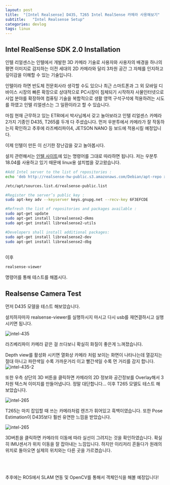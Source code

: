 ```yaml
---
layout: post
title:  "[Intel Realsense] D435, T265 Intel RealSense 카메라 사용해보기"
subtitle:   "Intel Realsense Setup"
categories: devlog
tags: linux
---
```


## Intel RealSense SDK 2.0 Installation


인텔 리얼센스는 인텔에서 개발한 3D 카메라 기술로 사용자와 사용자의 배경을 하나의 평면 이미지로 감지하는 이전 세대의 2D 카메라와 달리 3차원 공간 그 자체를 인지하고 깊이감을 이해할 수 있는 기술입니다.


인텔이라 하면 반도체 전문회사라 생각할 수도 있으나 최근 스마트폰과 그 외 모바일 디바이스 시장의 빠른 확장으로 상대적으로 PC시장이 침체되기 시작하자 사물인터넷으로 사업 분야를 확장하여 컴퓨팅 기술을 복합적으로 생활 영역 구석구석에 적용하려는 시도를 하였고 인텔 리얼센스는 그 일환이라고 할 수 있습니다.

마침 현재 근무하고 있는 ETRI에서 박사님께서 갖고 놀아보라고  인텔 리얼센스 카메라 2가지 기종인 D435, T265를  두개 다 주셨습니다. 
먼저 우분투에서 카메라가 잘 작동하는지 확인하고 추후에 라즈베리파이4, JETSON NANO 등 보드에 적용시킬 예정입니다.

이제 인텔이 만든 이 신기한 장난감을 갖고 놀아봅시다. 

설치 관련해서는 [인텔 사이트]에 있는 명령어를 그대로 따라하면 됩니다. 저는 우분투 18.04를 사용하고 있기 때문에 linux용 설치법을 갖고왔습니다.

```sh
#Add Intel server to the list of repositories :
echo 'deb http://realsense-hw-public.s3.amazonaws.com/Debian/apt-repo xenial main' | sudo tee /etc/apt/sources.list.d/realsense-public.list

/etc/apt/sources.list.d/realsense-public.list

#Register the server’s public key :
sudo apt-key adv --keyserver keys.gnupg.net --recv-key 6F3EFCDE

#Refresh the list of repositories and packages available :
sudo apt-get update
sudo apt-get install librealsense2-dkms
sudo apt-get install librealsense2-utils

#Developers shall install additional packages:
sudo apt-get install librealsense2-dev
sudo apt-get install librealsense2-dbg
```
<br/>
이후 

```sh
realsense-viewer
```

명령어를 통해 테스트를 해봅시다. 
<br/>


## Realsense Camera Test

먼저 D435 모델을 테스트 해보았습니다.

설치하자마자 realsense-viewer를 실행하시지 마시고 다시 usb를 재연결하시고 실행시키면 됩니다.
<br/>

![intel-435](https://i.ibb.co/GQwQYVd/435-1.png)

라즈베리파이 카메라 같은 걸 쓰다보니 확실히 화질이 좋은게 느껴졌습니다. 

Depth view를 활성화 시키면 열화상 카메라 처럼 보이는 화면이 나타나는데 열감지는 절대 아니고 파란색일 수록 가까운거리 이고 빨간색일 수록 먼 거리를 감지 합니다. 
<br/>
![intel-435-2](https://i.ibb.co/m5ZRfZs/435-2.png)

또한 우측 상단의 3D 버튼을 클릭하면  카메라의 2D 정보와 공간정보를 Overlay해서 3차원 텍스쳐 이미지를 만들어냅니다. 정말 대단합니다...
이후 T265 모델도 테스트 해 보았습니다.
 <br/>
 
![intel-265](https://i.ibb.co/NTzVL4Z/265-1.png)

T265는 마치 잡입할 때 쓰는 카메라처럼 렌즈가 휘어있고 흑백이였습니다. 
또한 Pose Estimation이 D435보다 훨씬 유연한 느낌을 받았습니다.
 <br/>
 
 ![intel-265](https://i.ibb.co/zn1pPhZ/265-2.png)
 
 3D버튼을 클릭하면 카메라의 이동에 따라 실선이 그려지는 것을 확인하였습니다.
 확실히 IMU센서가 위치 이동을 잘 잡아내는 느낌입니다. 하지만 이리저리 흔들다가 원래의 위치로 돌아오면 실제의 위치와는 다른 곳을 가르켰습니다. 
 
 <br/>
 <br/>
 <br/>
 추후에는  ROS에서 SLAM 연동 및 OpenCV를 통해서 객체인식을 해볼 예정입니다!
 
 

[인텔 사이트]: https://www.intelrealsense.com/sdk-2/
